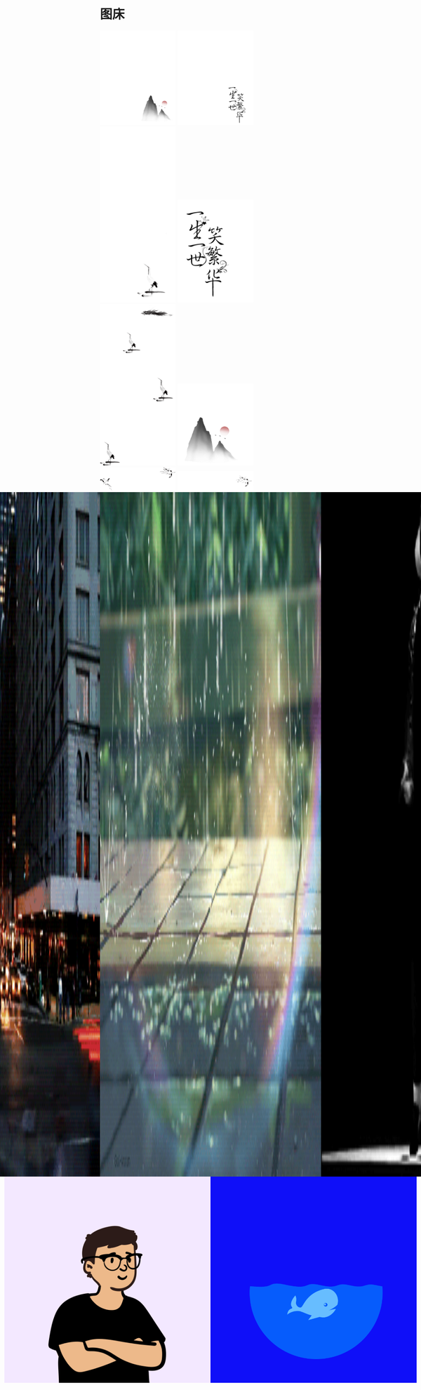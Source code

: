 # 图床

<div class="img-box">
  <img style="width: 18vw" src="./assets/image/scenery-copy.png">
  <img style="width: 18vw" src="./assets/image/busy-copy.png">
  <img style="width: 18vw" src="./assets/image/menu-copy.png">
  <img style="width: 18vw" src="./assets/image/busy.png">
  <img style="width: 18vw" src="./assets/image/menu_crane.png">
  <img style="width: 18vw" src="./assets/image/scenery.png">
  <img style="width: 18vw" src="./assets/image/terminal_crane.png">
  <img style="width: 18vw" src="./assets/image/terminal-copy.png">
</div>
<div style="display: flex; justify-content: center;">
  <img style="height: 39vh;" src="./assets/image/car.gif">
  <img style="height: 39vh;" src="./assets/image/giphy.gif">
  <img style="height: 39vh;" src="./assets/image/jackson.gif">
</div>
<div style="display: flex; justify-content: center;">
  <img style="height: 49vw;" src="./assets/image/avatar.png">
  <img style="height: 49vw;" src="./assets/image/whale.gif">
</div>